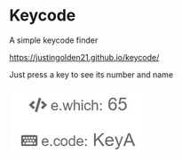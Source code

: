 # Keycode

A simple keycode finder

https://justingolden21.github.io/keycode/

Just press a key to see its number and name

<img src="screenshot.jpg">
